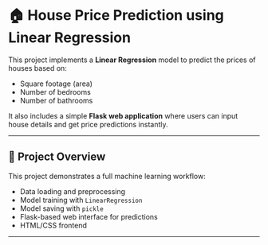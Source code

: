 # 🏠 House Price Prediction using Linear Regression

This project implements a **Linear Regression** model to predict the prices of houses based on:

- Square footage (area)
- Number of bedrooms
- Number of bathrooms

It also includes a simple **Flask web application** where users can input house details and get price predictions instantly.

---

## 📌 Project Overview

This project demonstrates a full machine learning workflow:

- Data loading and preprocessing
- Model training with `LinearRegression`
- Model saving with `pickle`
- Flask-based web interface for predictions
- HTML/CSS frontend

---

